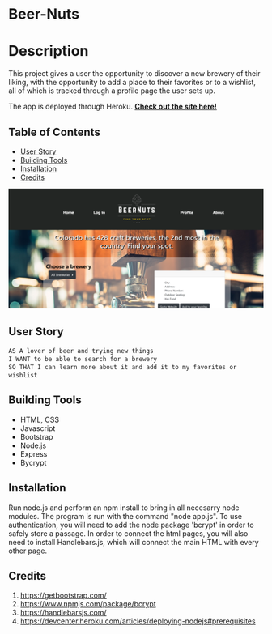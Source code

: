 # Beer-Nuts

# Description

This project gives a user the opportunity to discover a new brewery of their liking, with the opportunity to add a place to their favorites or to a wishlist, all of which is tracked through a profile page the user sets up.

The app is deployed through Heroku. **[Check out the site here!](https://note-taker-du-21.herokuapp.com/)**



## Table of Contents

 * [User Story](#User-Story)
 * [Building Tools](#Building-Tools) 
 * [Installation](#Installation) 
 * [Credits](#Credits)





![Site Photo](/public/assets/images/BeerNuts_mainpage.png)

## User Story
<pre><code>AS A lover of beer and trying new things
I WANT to be able to search for a brewery
SO THAT I can learn more about it and add it to my favorites or wishlist
</code></pre>

## Building Tools 

 * HTML, CSS
 * Javascript 
 * Bootstrap
 * Node.js
 * Express
 * Bycrypt

 ## Installation
 Run node.js and perform an npm install to bring in all necesarry node modules. The program is run with the command "node app.js". To use authentication, you will need to add the node package 'bcrypt' in order to safely store a passage. In order to connect the html pages, you will also need to install Handlebars.js, which will connect the main HTML with every other page. 


## Credits
1. https://getbootstrap.com/
2. https://www.npmjs.com/package/bcrypt
3. https://handlebarsjs.com/
4. https://devcenter.heroku.com/articles/deploying-nodejs#prerequisites

